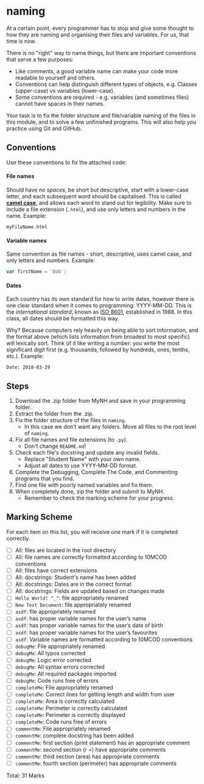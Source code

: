 # naming

At a certain point, every programmer has to stop and give some thought to how they are naming and organising their files and variables.
For us, that time is now.

There is no "right" way to name things, but there are important conventions that serve a few purposes:
- Like comments, a good variable name can make your code more readable to yourself and others.
- Conventions can help distinguish different types of objects, e.g. Classes (upper-case) vs variables (lower-case).
- Some conventions are required - e.g. variables (and sometimes files) cannot have spaces in their names.

Your task is to fix the folder structure and file/variable naming of the files in this module, and to solve a few unfinished programs. This will also help you practice using Git and GitHub.

## Conventions

Use these conventions to fix the attached code:

#### File names

Should have *no spaces*, be short but descriptive, start with a lower-case letter, and each subsequent word should be capitalised.
This is called [**camel case**](https://en.wikipedia.org/wiki/Camel_case), and allows each word to stand out for legibility.
Make sure to include a file extension (`.html`), and use only letters and numbers in the name. Example:

```
myFileName.html
```

#### Variable names

Same convention as file names - short, descriptive, uses camel case, and only letters and numbers. Example:

```js
var firstName = 'Bob';
```

#### Dates

Each country has its own standard for how to write dates, however there is one clear standard when it comes to programming: YYYY-MM-DD.
This is the *international standard*, known as [ISO 8601](https://en.wikipedia.org/wiki/ISO_8601#Calendar_dates), established in 1988.
In this class, all dates should be formatted this way.

Why? Because computers rely heavily on being able to sort information, and the format above (which lists information from broadest to most specific) will lexically sort.
Think of it like writing a number: you write the most significant digit first (e.g. thousands, followed by hundreds, ones, tenths, etc.).
Example:

```
Date: 2018-03-29
```

## Steps

1. Download the .zip folder from MyNH and save in your programming folder.
2. Extract the folder from the .zip.
3. Fix the folder structure of the files in `naming`.
    - In this case we don't want any folders. Move all files to the root level of `naming`.
4. Fix all file names and file extensions (to `.py`).
    - Don't change `README.md`!
5. Check each file's docstring and update any invalid fields.
    - Replace "Student Name" with your own name.
    - Adjust all dates to use YYYY-MM-DD format.
6. Complete the Debugging, Complete The Code, and Commenting programs that you find.
7. Find one file with poorly named variables and fix them.
8. When completely done, zip the folder and submit to MyNH.
    - Remember to check the marking scheme for your progress.

## Marking Scheme

For each item on this list, you will receive one mark if it is completed correctly.

- [ ] All: files are located in the root directory
- [ ] All: file names are correctly formatted according to 10MCOD conventions
- [ ] All: files have correct extensions
- [ ] All: docstrings: Student's name has been added
- [ ] All: docstrings: Dates are in the correct format
- [ ] All: docstrings: Fields are updated based on changes made
- [ ] `Hello World! ^_^`: file appropriately renamed
- [ ] `New Text Document`: file appropriately renamed
- [ ] `asdf`: file appropriately renamed
- [ ] `asdf`: has proper variable names for the user’s name
- [ ] `asdf`: has proper variable names for the user’s date of birth
- [ ] `asdf`: has proper variable names for the user’s favourites
- [ ] `asdf`: Variable names are formatted according to 10MCOD conventions
- [ ] `debugMe`: File appropriately renamed
- [ ] `debugMe`: All typos corrected
- [ ] `debugMe`: Logic error corrected
- [ ] `debugMe`: All syntax errors corrected
- [ ] `debugMe`: All required packages imported
- [ ] `debugMe`: Code runs free of errors
- [ ] `completeMe`: File appropriately renamed
- [ ] `completeMe`: Correct lines for getting length and width from user
- [ ] `completeMe`: Area is correctly calculated
- [ ] `completeMe`: Perimeter is correctly calculated
- [ ] `completeMe`: Perimeter is correctly displayed
- [ ] `completeMe`: Code runs free of errors
- [ ] `commentMe`: File appropriately renamed
- [ ] `commentMe`: complete docstring has been added
- [ ] `commentMe`: first section (print statement) has an appropriate comment
- [ ] `commentMe`: second section (r =) have appropriate comments
- [ ] `commentMe`: third section (area) has appropriate comments
- [ ] `commentMe`: fourth section (perimeter) has appropriate comments

Total: 31 Marks
